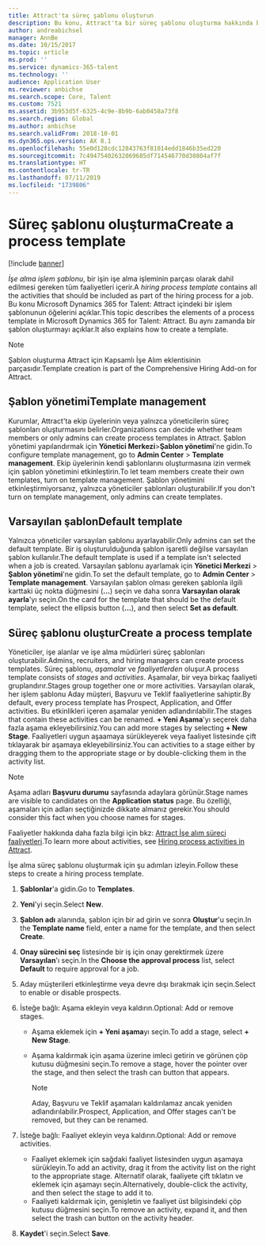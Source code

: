 ```yaml
---
title: Attract'ta süreç şablonu oluşturun
description: Bu konu, Attract'ta bir süreç şablonu oluşturma hakkında bilgi sağlar.
author: andreabichsel
manager: AnnBe
ms.date: 10/15/2017
ms.topic: article
ms.prod: ''
ms.service: dynamics-365-talent
ms.technology: ''
audience: Application User
ms.reviewer: anbichse
ms.search.scope: Core, Talent
ms.custom: 7521
ms.assetid: 3b953d5f-6325-4c9e-8b9b-6ab0458a73f8
ms.search.region: Global
ms.author: anbichse
ms.search.validFrom: 2018-10-01
ms.dyn365.ops.version: AX 8.1
ms.openlocfilehash: 55e0d128cdc12843763f81014edd1846b35ed220
ms.sourcegitcommit: 7c49475402632069685df714546770d30804af7f
ms.translationtype: HT
ms.contentlocale: tr-TR
ms.lasthandoff: 07/11/2019
ms.locfileid: "1739806"
---
```

# <a name="create-a-process-template"></a><span data-ttu-id="46ceb-103">Süreç şablonu oluşturma</span><span class="sxs-lookup"><span data-stu-id="46ceb-103">Create a process template</span></span>

[!include [banner](includes/banner.md)]

<span data-ttu-id="46ceb-104">*İşe alma işlem şablonu*, bir işin işe alma işleminin parçası olarak dahil edilmesi gereken tüm faaliyetleri içerir.</span><span class="sxs-lookup"><span data-stu-id="46ceb-104">A *hiring process template* contains all the activities that should be included as part of the hiring process for a job.</span></span> <span data-ttu-id="46ceb-105">Bu konu Microsoft Dynamics 365 for Talent: Attract içindeki bir işlem şablonunun öğelerini açıklar.</span><span class="sxs-lookup"><span data-stu-id="46ceb-105">This topic describes the elements of a process template in Microsoft Dynamics 365 for Talent: Attract.</span></span> <span data-ttu-id="46ceb-106">Bu aynı zamanda bir şablon oluşturmayı açıklar.</span><span class="sxs-lookup"><span data-stu-id="46ceb-106">It also explains how to create a template.</span></span>

> [!NOTE]
> <span data-ttu-id="46ceb-107">Şablon oluşturma Attract için Kapsamlı İşe Alım eklentisinin parçasıdır.</span><span class="sxs-lookup"><span data-stu-id="46ceb-107">Template creation is part of the Comprehensive Hiring Add-on for Attract.</span></span>

## <a name="template-management"></a><span data-ttu-id="46ceb-108">Şablon yönetimi</span><span class="sxs-lookup"><span data-stu-id="46ceb-108">Template management</span></span>

<span data-ttu-id="46ceb-109">Kurumlar, Attract'ta ekip üyelerinin veya yalnızca yöneticilerin süreç şablonları oluşturmasını belirler.</span><span class="sxs-lookup"><span data-stu-id="46ceb-109">Organizations can decide whether team members or only admins can create process templates in Attract.</span></span> <span data-ttu-id="46ceb-110">Şablon yönetimi yapılandırmak için **Yönetici Merkezi**\>**Şablon yönetimi**'ne gidin.</span><span class="sxs-lookup"><span data-stu-id="46ceb-110">To configure template management, go to **Admin Center** \> **Template management**.</span></span> <span data-ttu-id="46ceb-111">Ekip üyelerinin kendi şablonlarını oluşturmasına izin vermek için şablon yönetimini etkinleştirin.</span><span class="sxs-lookup"><span data-stu-id="46ceb-111">To let team members create their own templates, turn on template management.</span></span> <span data-ttu-id="46ceb-112">Şablon yönetimini etkinleştirmiyorsanız, yalnızca yöneticiler şablonları oluşturabilir.</span><span class="sxs-lookup"><span data-stu-id="46ceb-112">If you don't turn on template management, only admins can create templates.</span></span>

## <a name="default-template"></a><span data-ttu-id="46ceb-113">Varsayılan şablon</span><span class="sxs-lookup"><span data-stu-id="46ceb-113">Default template</span></span>

<span data-ttu-id="46ceb-114">Yalnızca yöneticiler varsayılan şablonu ayarlayabilir.</span><span class="sxs-lookup"><span data-stu-id="46ceb-114">Only admins can set the default template.</span></span> <span data-ttu-id="46ceb-115">Bir iş oluşturulduğunda şablon işaretli değilse varsayılan şablon kullanılır.</span><span class="sxs-lookup"><span data-stu-id="46ceb-115">The default template is used if a template isn't selected when a job is created.</span></span> <span data-ttu-id="46ceb-116">Varsayılan şablonu ayarlamak için **Yönetici Merkezi** \> **Şablon yönetimi**'ne gidin.</span><span class="sxs-lookup"><span data-stu-id="46ceb-116">To set the default template, go to **Admin Center** \> **Template management**.</span></span> <span data-ttu-id="46ceb-117">Varsayılan şablon olması gereken şablonla ilgili karttaki üç nokta düğmesini (**...**) seçin ve daha sonra **Varsayılan olarak ayarla**'yı seçin.</span><span class="sxs-lookup"><span data-stu-id="46ceb-117">On the card for the template that should be the default template, select the ellipsis button (**...**), and then select **Set as default**.</span></span>

## <a name="create-a-process-template"></a><span data-ttu-id="46ceb-118">Süreç şablonu oluştur</span><span class="sxs-lookup"><span data-stu-id="46ceb-118">Create a process template</span></span>

<span data-ttu-id="46ceb-119">Yöneticiler, işe alanlar ve işe alma müdürleri süreç şablonları oluşturabilir.</span><span class="sxs-lookup"><span data-stu-id="46ceb-119">Admins, recruiters, and hiring managers can create process templates.</span></span> <span data-ttu-id="46ceb-120">Süreç şablonu, *aşamalar* ve *faaliyetlerden* oluşur.</span><span class="sxs-lookup"><span data-stu-id="46ceb-120">A process template consists of *stages* and *activities*.</span></span> <span data-ttu-id="46ceb-121">Aşamalar, bir veya birkaç faaliyeti gruplandırır.</span><span class="sxs-lookup"><span data-stu-id="46ceb-121">Stages group together one or more activities.</span></span> <span data-ttu-id="46ceb-122">Varsayılan olarak, her işlem şablonu Aday müşteri, Başvuru ve Teklif faaliyetlerine sahiptir.</span><span class="sxs-lookup"><span data-stu-id="46ceb-122">By default, every process template has Prospect, Application, and Offer activities.</span></span> <span data-ttu-id="46ceb-123">Bu etkinlikleri içeren aşamalar yeniden adlandırılabilir.</span><span class="sxs-lookup"><span data-stu-id="46ceb-123">The stages that contain these activities can be renamed.</span></span> <span data-ttu-id="46ceb-124">**+ Yeni Aşama**'yı seçerek daha fazla aşama ekleyebilirsiniz.</span><span class="sxs-lookup"><span data-stu-id="46ceb-124">You can add more stages by selecting **+ New Stage**.</span></span> <span data-ttu-id="46ceb-125">Faaliyetleri uygun aşaamaya sürükleyerek veya faaliyet listesinde çift tıklayarak bir aşamaya ekleyebilirsiniz.</span><span class="sxs-lookup"><span data-stu-id="46ceb-125">You can activities to a stage either by dragging them to the appropriate stage or by double-clicking them in the activity list.</span></span>

> [!NOTE]
> <span data-ttu-id="46ceb-126">Aşama adları **Başvuru durumu** sayfasında adaylara görünür.</span><span class="sxs-lookup"><span data-stu-id="46ceb-126">Stage names are visible to candidates on the **Application status** page.</span></span> <span data-ttu-id="46ceb-127">Bu özelliği, aşamaları için adları seçtiğinizde dikkate almanız gerekir.</span><span class="sxs-lookup"><span data-stu-id="46ceb-127">You should consider this fact when you choose names for stages.</span></span>

<span data-ttu-id="46ceb-128">Faaliyetler hakkında daha fazla bilgi için bkz: [Attract İşe alım süreci faaliyetleri](./activities-attract.md).</span><span class="sxs-lookup"><span data-stu-id="46ceb-128">To learn more about activities, see [Hiring process activities in Attract](./activities-attract.md).</span></span>

<span data-ttu-id="46ceb-129">İşe alma süreç şablonu oluşturmak için şu adımları izleyin.</span><span class="sxs-lookup"><span data-stu-id="46ceb-129">Follow these steps to create a hiring process template.</span></span>

1. <span data-ttu-id="46ceb-130">**Şablonlar**'a gidin.</span><span class="sxs-lookup"><span data-stu-id="46ceb-130">Go to **Templates**.</span></span>
2. <span data-ttu-id="46ceb-131">**Yeni**'yi seçin.</span><span class="sxs-lookup"><span data-stu-id="46ceb-131">Select **New**.</span></span>
3. <span data-ttu-id="46ceb-132">**Şablon adı** alanında, şablon için bir ad girin ve sonra **Oluştur**'u seçin.</span><span class="sxs-lookup"><span data-stu-id="46ceb-132">In the **Template name** field, enter a name for the template, and then select **Create**.</span></span>
4. <span data-ttu-id="46ceb-133">**Onay sürecini seç** listesinde bir iş için onay gerektirmek üzere **Varsayılan**'ı seçin.</span><span class="sxs-lookup"><span data-stu-id="46ceb-133">In the **Choose the approval process** list, select **Default** to require approval for a job.</span></span>
5. <span data-ttu-id="46ceb-134">Aday müşterileri etkinleştirme veya devre dışı bırakmak için seçin.</span><span class="sxs-lookup"><span data-stu-id="46ceb-134">Select to enable or disable prospects.</span></span>
6. <span data-ttu-id="46ceb-135">İsteğe bağlı: Aşama ekleyin veya kaldırın.</span><span class="sxs-lookup"><span data-stu-id="46ceb-135">Optional: Add or remove stages.</span></span>

    - <span data-ttu-id="46ceb-136">Aşama eklemek için **+ Yeni aşama**yı seçin.</span><span class="sxs-lookup"><span data-stu-id="46ceb-136">To add a stage, select **+ New Stage**.</span></span>
    - <span data-ttu-id="46ceb-137">Aşama kaldırmak için aşama üzerine imleci getirin ve görünen çöp kutusu düğmesini seçin.</span><span class="sxs-lookup"><span data-stu-id="46ceb-137">To remove a stage, hover the pointer over the stage, and then select the trash can button that appears.</span></span>

        > [!NOTE]
        > <span data-ttu-id="46ceb-138">Aday, Başvuru ve Teklif aşamaları kaldırılamaz ancak yeniden adlandırılabilir.</span><span class="sxs-lookup"><span data-stu-id="46ceb-138">Prospect, Application, and Offer stages can't be removed, but they can be renamed.</span></span>

7. <span data-ttu-id="46ceb-139">İsteğe bağlı: Faaliyet ekleyin veya kaldırın.</span><span class="sxs-lookup"><span data-stu-id="46ceb-139">Optional: Add or remove activities.</span></span>

    - <span data-ttu-id="46ceb-140">Faaliyet eklemek için sağdaki faaliyet listesinden uygun aşamaya sürükleyin.</span><span class="sxs-lookup"><span data-stu-id="46ceb-140">To add an activity, drag it from the activity list on the right to the appropriate stage.</span></span> <span data-ttu-id="46ceb-141">Alternatif olarak, faaliyete çift tıklatın ve eklemek için aşamayı seçin.</span><span class="sxs-lookup"><span data-stu-id="46ceb-141">Alternatively, double-click the activity, and then select the stage to add it to.</span></span>
    - <span data-ttu-id="46ceb-142">Faaliyeti kaldırmak için, genişletin ve faaliyet üst bilgisindeki çöp kutusu düğmesini seçin.</span><span class="sxs-lookup"><span data-stu-id="46ceb-142">To remove an activity, expand it, and then select the trash can button on the activity header.</span></span>

8. <span data-ttu-id="46ceb-143">**Kaydet**'i seçin.</span><span class="sxs-lookup"><span data-stu-id="46ceb-143">Select **Save**.</span></span>
